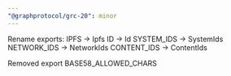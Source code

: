 ```yaml
---
"@graphprotocol/grc-20": minor
---
```


Rename exports:
IPFS -> Ipfs
ID -> Id
SYSTEM_IDS -> SystemIds
NETWORK_IDS -> NetworkIds
CONTENT_IDS -> ContentIds

Removed export BASE58_ALLOWED_CHARS
